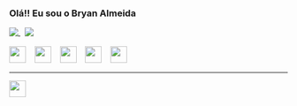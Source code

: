 ### Olá!! Eu sou o Bryan Almeida

<div>
  <a href="https://github.com/bryan-almeida/github-readme-stats">
    <img align="top" src="https://github-readme-stats.vercel.app/api?username=bryan-almeida&theme=radical&show_icons=true" />
  </a>
  &nbsp;
  <a href="https://github.com/bryan-almeida/convoychat">
    <img align="top" src="https://github-readme-stats.vercel.app/api/top-langs/?username=bryan-almeida&theme=radical&layout=compact" />
  </a>
</div>
&nbsp;
<div> 
  <img  height="30"  src="https://cdn.jsdelivr.net/gh/devicons/devicon/icons/java/java-original.svg" />
  &nbsp;&nbsp;
  <img height="30" src="https://cdn.jsdelivr.net/gh/devicons/devicon/icons/postgresql/postgresql-original.svg" />
  &nbsp;&nbsp;
  <img height="30" src="https://cdn.jsdelivr.net/gh/devicons/devicon/icons/javascript/javascript-original.svg" />
  &nbsp;&nbsp;
  <img height="30" src="https://cdn.jsdelivr.net/gh/devicons/devicon/icons/html5/html5-original.svg" />
  &nbsp;&nbsp;
  <img height="30" src="https://cdn.jsdelivr.net/gh/devicons/devicon/icons/css3/css3-original.svg" />
  &nbsp;&nbsp;
</div>

<hr/>

<a href="https://www.linkedin.com/in/bryan-almeida/">
  <img height="30" src="https://img.shields.io/badge/LinkedIn-0077B5?style=for-the-badge&logo=linkedin&logoColor=white" />
</a>



<!--
**bryan-almeida/bryan-almeida** is a ✨ _special_ ✨ repository because its `README.md` (this file) appears on your GitHub profile.

Here are some ideas to get you started:

- 🔭 I’m currently working on ...
- 🌱 I’m currently learning ...
- 👯 I’m looking to collaborate on ...
- 🤔 I’m looking for help with ...
- 💬 Ask me about ...
- 📫 How to reach me: ...
- 😄 Pronouns: ...
- ⚡ Fun fact: ...
-->
